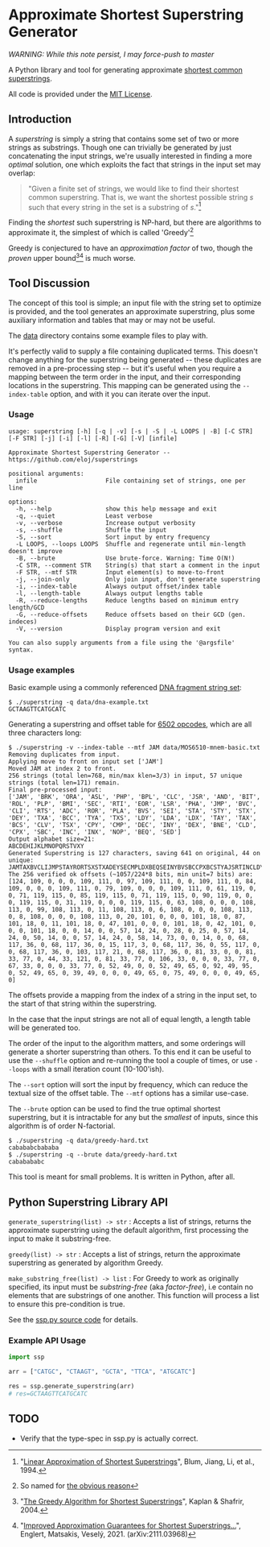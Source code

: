 # Approximate Shortest Superstring Generator

_WARNING: While this note persist, I may force-push to master_

A Python library and tool for generating approximate [shortest common superstrings](https://en.wikipedia.org/wiki/Shortest_common_supersequence#Shortest_common_superstring).

All code is provided under the [MIT License](LICENSE).

## Introduction

A _superstring_ is simply a string that contains some set of two or more strings as substrings. Though one
can trivially be generated by just concatenating the input strings, we're usually interested in finding
a more _optimal_ solution, one which exploits the fact that strings in the input set may overlap:

>"Given a finite set of strings, we would like to find their shortest common
>superstring. That is, we want the shortest possible string _s_ such that every
>string in the set is a substring of _s_."[^Blum1994]

Finding the _shortest_ such superstring is NP-hard, but there are algorithms to approximate it,
the simplest of which is called 'Greedy'[^wikiGreedy]

Greedy is conjectured to have an _approximation factor_ of two, though the _proven_ upper bound[^Kaplan2004][^Englert2021] is much worse.

## Tool Discussion

The concept of this tool is simple; an input file with the string set to optimize is provided, and the tool generates an approximate
superstring, plus some auxiliary information and tables that may or may not be useful.

The [data](data) directory contains some example files to play with.

It's perfectly valid to supply a file containing duplicated terms. This doesn't change anything for the superstring
being generated -- these duplicates are removed in a pre-processing step -- but it's useful when you require a mapping
between the term order in the input, and their corresponding locations in the superstring. This mapping can be generated
using the `--index-table` option, and with it you can iterate over the input.

<!--
This repository is an artifact of an ultimately failed experiment to see if superstrings could be used to size-optimize the
mnemonics table of a C64 assembler or disassembler. I may still write it up at some point, though that seems increasingly unlikely.
-->

### Usage

```console
usage: superstring [-h] [-q | -v] [-s | -S | -L LOOPS | -B] [-C STR] [-F STR] [-j] [-i] [-l] [-R] [-G] [-V] [infile]

Approximate Shortest Superstring Generator -- https://github.com/eloj/superstrings

positional arguments:
  infile                   File containing set of strings, one per line

options:
  -h, --help               show this help message and exit
  -q, --quiet              Least verbose
  -v, --verbose            Increase output verbosity
  -s, --shuffle            Shuffle the input
  -S, --sort               Sort input by entry frequency
  -L LOOPS, --loops LOOPS  Shuffle and regenerate until min-length doesn't improve
  -B, --brute              Use brute-force. Warning: Time O(N!)
  -C STR, --comment STR    String(s) that start a comment in the input
  -F STR, --mtf STR        Input element(s) to move-to-front
  -j, --join-only          Only join input, don't generate superstring
  -i, --index-table        Always output offset/index table
  -l, --length-table       Always output lengths table
  -R, --reduce-lengths     Reduce lengths based on minimum entry length/GCD
  -G, --reduce-offsets     Reduce offsets based on their GCD (gen. indeces)
  -V, --version            Display program version and exit

You can also supply arguments from a file using the '@argsfile' syntax.
```

### Usage examples

Basic example using a commonly referenced [DNA fragment string set](data/dna-example.txt):

```console
$ ./superstring -q data/dna-example.txt
GCTAAGTTCATGCATC
```

Generating a superstring and offset table for [6502 opcodes](data/MOS6510-mnem-basic.txt), which are all three characters long:

```console
$ ./superstring -v --index-table --mtf JAM data/MOS6510-mnem-basic.txt
Removing duplicates from input.
Applying move to front on input set ['JAM']
Moved JAM at index 2 to front.
256 strings (total len=768, min/max klen=3/3) in input, 57 unique strings (total len=171) remain.
Final pre-processed input:
['JAM', 'BRK', 'ORA', 'ASL', 'PHP', 'BPL', 'CLC', 'JSR', 'AND', 'BIT', 'ROL', 'PLP', 'BMI', 'SEC', 'RTI', 'EOR', 'LSR', 'PHA', 'JMP', 'BVC', 'CLI', 'RTS', 'ADC', 'ROR', 'PLA', 'BVS', 'SEI', 'STA', 'STY', 'STX', 'DEY', 'TXA', 'BCC', 'TYA', 'TXS', 'LDY', 'LDA', 'LDX', 'TAY', 'TAX', 'BCS', 'CLV', 'TSX', 'CPY', 'CMP', 'DEC', 'INY', 'DEX', 'BNE', 'CLD', 'CPX', 'SBC', 'INC', 'INX', 'NOP', 'BEQ', 'SED']
Output alphabet size=21:
ABCDEHIJKLMNOPQRSTVXY
Generated Superstring is 127 characters, saving 641 on original, 44 on unique:
JAMTAXBVCLIJMPSTAYRORTSXSTXADEYSECMPLDXBEQSEINYBVSBCCPXBCSTYAJSRTINCLDYBITXSEDECLCPYBPLPLABMINXNOPHPHADCLVBNEORASLSROLDANDEXBRK
The 256 verified ok offsets (~1057/224*8 bits, min unit=7 bits) are:
[124, 109, 0, 0, 0, 109, 111, 0, 97, 109, 111, 0, 0, 109, 111, 0, 84, 109, 0, 0, 0, 109, 111, 0, 79, 109, 0, 0, 0, 109, 111, 0, 61, 119, 0, 0, 71, 119, 115, 0, 85, 119, 115, 0, 71, 119, 115, 0, 90, 119, 0, 0, 0, 119, 115, 0, 31, 119, 0, 0, 0, 119, 115, 0, 63, 108, 0, 0, 0, 108, 113, 0, 99, 108, 113, 0, 11, 108, 113, 0, 6, 108, 0, 0, 0, 108, 113, 0, 8, 108, 0, 0, 0, 108, 113, 0, 20, 101, 0, 0, 0, 101, 18, 0, 87, 101, 18, 0, 11, 101, 18, 0, 47, 101, 0, 0, 0, 101, 18, 0, 42, 101, 0, 0, 0, 101, 18, 0, 0, 14, 0, 0, 57, 14, 24, 0, 28, 0, 25, 0, 57, 14, 24, 0, 50, 14, 0, 0, 57, 14, 24, 0, 58, 14, 73, 0, 0, 14, 0, 0, 68, 117, 36, 0, 68, 117, 36, 0, 15, 117, 3, 0, 68, 117, 36, 0, 55, 117, 0, 0, 68, 117, 36, 0, 103, 117, 21, 0, 68, 117, 36, 0, 81, 33, 0, 0, 81, 33, 77, 0, 44, 33, 121, 0, 81, 33, 77, 0, 106, 33, 0, 0, 0, 33, 77, 0, 67, 33, 0, 0, 0, 33, 77, 0, 52, 49, 0, 0, 52, 49, 65, 0, 92, 49, 95, 0, 52, 49, 65, 0, 39, 49, 0, 0, 0, 49, 65, 0, 75, 49, 0, 0, 0, 49, 65, 0]
```

The offsets provide a mapping from the index of a string in the input set, to the start of that string within the superstring.

In the case that the input strings are not all of equal length, a length table will be generated too.

The order of the input to the algorithm matters, and some orderings will generate a shorter superstring than others.
To this end it can be useful to use the `--shuffle` option and re-running the tool a couple of times, or use `--loops` with
a small iteration count (10-100'ish).

The `--sort` option will sort the input by frequency, which can reduce the textual size of the offset table.
The `--mtf` options has a similar use-case.

The `--brute` option can be used to find the true optimal shortest superstring, but it is intractable for any but the
_smallest_ of inputs, since this algorithm is of order N-factorial.

```console
$ ./superstring -q data/greedy-hard.txt
cabababcbababa
$ ./superstring -q --brute data/greedy-hard.txt
cababababc
```

This tool is meant for small problems. It is written in Python, after all.

## Python Superstring Library API

`generate_superstring(list) -> str`
: Accepts a list of strings, returns the approximate superstring using the default algorithm, first processing the input to make it substring-free.

`greedy(list) -> str`
: Accepts a list of strings, return the approximate superstring as generated by algorithm Greedy.

`make_substring_free(list) -> list`
: For Greedy to work as originally specified, its input must be _substring-free_ (aka _factor-free_), i.e contain no elements that are substrings of one another. This function will process a list to ensure this pre-condition is true.

See the [ssp.py source code](ssp.py) for details.

### Example API Usage

```python
import ssp

arr = ["CATGC", "CTAAGT", "GCTA", "TTCA", "ATGCATC"]

res = ssp.generate_superstring(arr)
# res=GCTAAGTTCATGCATC
```

## TODO

* Verify that the type-spec in ssp.py is actually correct.

[^wikiGreedy]: So named for [the obvious reason](https://en.wikipedia.org/wiki/Greedy_algorithm)
[^Blum1994]: "[Linear Approximation of Shortest Superstrings](https://ir.cwi.nl/pub/1422/1422D.pdf)", Blum, Jiang, Li, et al., 1994.
[^Kaplan2004]: "[The Greedy Algorithm for Shortest Superstrings](https://doi.org/10.1016/j.ipl.2004.09.012)", Kaplan & Shafrir, 2004.
[^Englert2021]: "[Improved Approximation Guarantees for Shortest Superstrings...](https://arxiv.org/abs/2111.03968)", Englert, Matsakis, Veselý, 2021. (arXiv:2111.03968)
